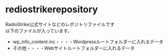 # rediostrikerepository
RadioStrike公式サイトなどのレポジトリファイルです
<br>
以下のファイルが入っています。
<ul>
  <li>
    wp_info_content.inc・・・・Wordpressルートフォルダーに入れるデータ
  </li>
  <li>
    その他・・・・Webサイトルートフォルダーに入れるデータ
  </li>
</ul>
